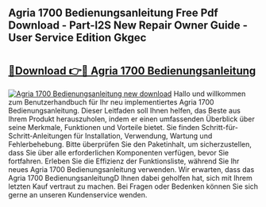 ## Agria 1700 Bedienungsanleitung Free Pdf Download - Part-l2S New Repair Owner Guide - User Service Edition Gkgec

# <h2><a href="http://df4i6l.blite.top/?on=Agria+1700+Bedienungsanleitung">🔗Download 👉🔴 Agria 1700 Bedienungsanleitung</a></h2>

[![Agria 1700 Bedienungsanleitung new download](https://i.imgur.com/lujVjoI.png)](http://df4i6l.blite.top/?on=Agria+1700+Bedienungsanleitung)
Hallo und willkommen zum Benutzerhandbuch für Ihr neu implementiertes Agria 1700 Bedienungsanleitung. Dieser Leitfaden soll Ihnen helfen, das Beste aus Ihrem Produkt herauszuholen, indem er einen umfassenden Überblick über seine Merkmale, Funktionen und Vorteile bietet. Sie finden Schritt-für-Schritt-Anleitungen für Installation, Verwendung, Wartung und Fehlerbehebung. Bitte überprüfen Sie den Paketinhalt, um sicherzustellen, dass Sie über alle erforderlichen Komponenten verfügen, bevor Sie fortfahren. Erleben Sie die Effizienz der Funktionsliste, während Sie Ihr neues Agria 1700 Bedienungsanleitung verwenden. Wir erwarten, dass das Agria 1700 BedienungsanleitungD Ihnen dabei geholfen hat, sich mit Ihrem letzten Kauf vertraut zu machen. Bei Fragen oder Bedenken können Sie sich gerne an unseren Kundenservice wenden.
